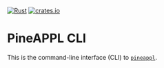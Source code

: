 [![Rust](https://github.com/N3PDF/pineappl/workflows/Rust/badge.svg)](https://github.com/N3PDF/pineappl/actions?query=workflow%3ARust)
[![crates.io](https://img.shields.io/crates/v/pineappl.svg)](https://crates.io/crates/pineappl_cli)

# PineAPPL CLI

This is the command-line interface (CLI) to
[`pineappl`](https://crates.io/crates/pineappl).
